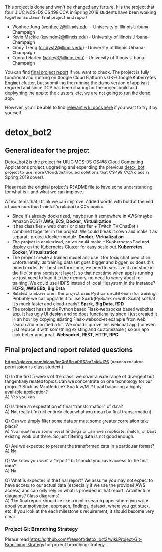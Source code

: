 This project is done and won't be changed any furture. It is the project that four UIUC MCS-DS CS498 CCA in Spring 2019 students have been working together as class' final project and report. 

* Wonhee Jung (wonheej2@illinois.edu) - University of Illinois Urbana-Champaign<br/>
* Kevin Mackie (kevindm2@illinois.edu) - University of Illinois Urbana-Champaign<br/>
* Cindy Tseng (cindyst2@illinois.edu) - University of Illinois Urbana-Champaign<br/>
* Conrad Harley (harley3@illinos.edu) - University of Illinois Urbana-Champaign<br/>

You can find [final project report](/paper/paper.pdf) if you want to check. The project is fully functional and running on Google Cloud Platform's GKE(Google Kubernetes Engine) cluster, but submitting the running the demo version of app isn't required and since GCP has been charing for the project build and deployhing the app to the clusters, etc, we are not going to run the demo app. 

However, you'll be able to find [relevant wiki docs here](https://github.com/freesoft/detox_bot2/wiki/Google-Cloud-Platform) if you want to try it by yourself.

# detox_bot2

## General idea for the project

Detox_bot2 is the project for UIUC MCS-DS CS498 Cloud Computing Applcations project, upgrading and expending the previous [detox_bot](https://github.com/freesoft/detox_bot) project to use more Cloud/distributed solutions that CS498 CCA class in Spring 2019 covers. 

Pleae read the original project's README file to have some understanding for what is it and what we can improve.

A few items that I think we can improve. Added words with bold at the end of each item that I think it's related to CCA topics.

* Since it's already dockerized, maybe run it somewhere in AWS(maybe Amazon ECS?) **AWS**, **ECS**, **Docker**, **Virtualization**
* It has classifier + web chat ( or classifier + Twitch TV ChatBot ) combined togehter in the project. We could break it down and make it as separate project/docker module. **Docker**, **Virtualization**
* The project is dockerized, so we could make it Kunbernetes Pod and deploy on the Kubernetes Cluster for easy scale out. **Kubernetes**, **Docker**, **Virtualization**
* The project create a trained model and use it for toxic chat prediction. Unfortunately, as training data set goes bigger and bigger, so does this trined model. For best performance, we need to serialize it and store in the file( or any persistent layer ), so that next time when app is running we just need to load it to the memory, no need to worry about re-training. We could use HDFS instead of local filesystem in the instance? **HDFS**, **AWS EBS**, **Big Data**
* Related to above one. The project uses Python's scikit-learn for training. Probably we can upgrade it to use Spark(PySpark or with Scala) so that it's much faster and cloud-ready? **Spark**, **Big Data**, **RDD**
* The project has simple Python based Flask-websocket based webchat app. It has ugly UI design and so does functionality since I just created it in an hour by copying existing Flask-websocket example from web search and modified a bit. We could improve this webchat app ( or even just replace it with something existing and customizable ) so our app look better and great. **Websocket**, **REST**, **HTTP**, **RPC**

## Final project and report related questions

https://piazza.com/class/jqz0r68mx9863m?cid=176 (access requires permission as class student )

Q) In the first 5 weeks of the class, we cover a wide range of divergent but tangentially related topics.  Can we concentrate on one technology for our project?  Such as MapReduce?  Spark w/ML?  Load balancing a highly available application?<br/>
A) Yes you can


Q) Is there an expectation of final “transformation” of data?<br/>
A) Not really (I'm not entirely clear what you mean by final transormation).


Q) Can we simply filter some data or must some greater correlation take place?<br/>
A) You must have some novel findings or can even replicate, match, or beat existing work out there. So just filtering data is not good enough. 


Q) Are we expected to present the transformed data in a particular format? <br/>
A) No


Q) We know you want a “report” but should you have access to the final data? <br/>
A) No 


Q) What is expected in the final report?  We assume you may not expect to  have access to our actual data (especially if we use the provided AWS access) and can only rely on what is provided in that report.  Architecture diagrams?  Class diagrams?<br/>
A) The final report should be like a mini research paper where you write about your motivation, approach, findings, dataset, where you got stuck, etc. If you look at the each milestone's requirement, it should become very clear.


### Project Git Branching Strategy

Please read https://github.com/freesoft/detox_bot2/wiki/Project-Git-Branching-Strategy for project branching strategy.
